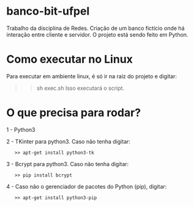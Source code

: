 # banco-bit-ufpel
Trabalho da disciplina de Redes. Criação de um banco fictício onde há interação entre cliente e servidor. O projeto está sendo feito em Python.

# Como executar no Linux
Para executar em ambiente linux, é só ir na raíz do projeto e digitar:
>> sh exec.sh
Isso executará o script.

# O que precisa para rodar?
1 - Python3

2 - TKinter para python3. Caso não tenha digitar:

       >> apt-get install python3-tk

3 - Bcrypt para python3. Caso não tenha digitar:

       >> pip install bcrypt

4 - Caso não o gerenciador de pacotes do Python (pip), digitar:

       >> apt-get install python3-pip
